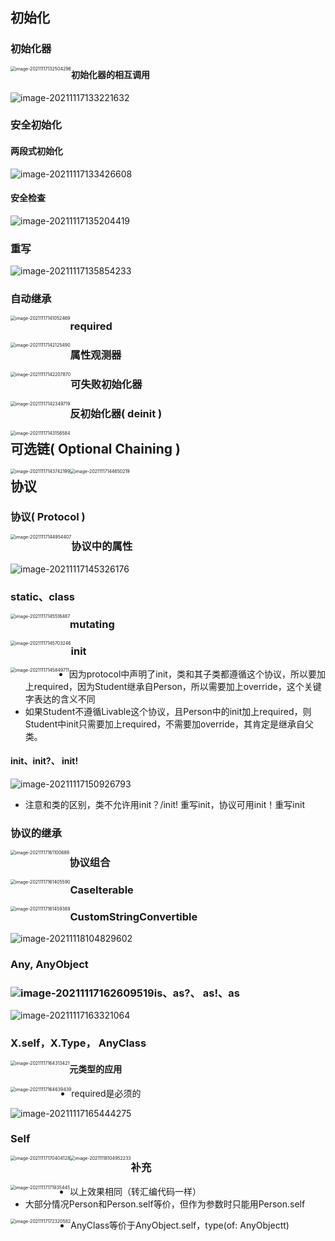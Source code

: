 ## 初始化

### 初始化器

<img src="images/image-20211117132504296.png" alt="image-20211117132504296" style="zoom:50%;float:left" />

#### 初始化器的相互调用

![image-20211117133221632](images/image-20211117133221632.png)

### 安全初始化

#### 两段式初始化

![image-20211117133426608](images/image-20211117133426608.png)

#### 安全检查

![image-20211117135204419](images/image-20211117135204419.png)

### 重写

![image-20211117135854233](images/image-20211117135854233.png)

### 自动继承

<img src="images/image-20211117141052469.png" alt="image-20211117141052469" style="zoom:50%;float:left" />

### required

<img src="images/image-20211117142125490.png" alt="image-20211117142125490" style="zoom:50%;float:left" />

### 属性观测器

<img src="images/image-20211117142207870.png" alt="image-20211117142207870" style="zoom:50%;float:left" />

### 可失败初始化器

<img src="images/image-20211117142349719.png" alt="image-20211117142349719" style="zoom:50%;float:left" />

### 反初始化器( deinit )

<img src="images/image-20211117143158584.png" alt="image-20211117143158584" style="zoom:50%;float:left" />

## 可选链( Optional Chaining )

<img src="images/image-20211117143742199.png" alt="image-20211117143742199" style="zoom:50%;float:left" />

<img src="images/image-20211117144650219.png" alt="image-20211117144650219" style="zoom:50%;float:left" />

## 协议

### 协议( Protocol )

<img src="images/image-20211117144954407.png" alt="image-20211117144954407" style="zoom:50%;float:left" />

### 协议中的属性

![image-20211117145326176](images/image-20211117145326176.png)

### static、class

<img src="images/image-20211117145516487.png" alt="image-20211117145516487" style="zoom:50%;float:left" />

### mutating

<img src="images/image-20211117145703246.png" alt="image-20211117145703246" style="zoom:50%;float:left" />

### init

<img src="images/image-20211117145849711.png" alt="image-20211117145849711" style="zoom:50%;float:left" />

- 因为protocol中声明了init，类和其子类都遵循这个协议，所以要加上required，因为Student继承自Person，所以需要加上override，这个关键字表达的含义不同
- 如果Student不遵循Livable这个协议，且Person中的init加上required，则Student中init只需要加上required，不需要加override，其肯定是继承自父类。 

#### init、init?、 init!

![image-20211117150926793](images/image-20211117150926793.png)

- 注意和类的区别，类不允许用init？/init! 重写init，协议可用init！重写init

### 协议的继承

<img src="images/image-20211117161100689.png" alt="image-20211117161100689" style="zoom:50%;float:left" />

### 协议组合

<img src="images/image-20211117161405590.png" alt="image-20211117161405590" style="zoom:50%;float:left" />

### CaseIterable

<img src="images/image-20211117161459389.png" alt="image-20211117161459389" style="zoom:50%;float:left" />

### CustomStringConvertible

![image-20211118104829602](images/image-20211118104829602.png)

### Any, AnyObject

### ![image-20211117162609519](images/image-20211117162609519.png)is、as?、 as!、as

![image-20211117163321064](images/image-20211117163321064.png)

### X.self，X.Type， AnyClass

<img src="images/image-20211117164313421.png" alt="image-20211117164313421" style="zoom:50%;float:left" />

#### 元类型的应用

<img src="images/image-20211117164639439.png" alt="image-20211117164639439" style="zoom:50%;float:left" />

- required是必须的

![image-20211117165444275](images/image-20211117165444275.png)

### Self

<img src="images/image-20211117170404128.png" alt="image-20211117170404128" style="zoom:50%;float:left" />

<img src="images/image-20211118104952233.png" alt="image-20211118104952233" style="zoom:50%;float:left" />

### 补充

<img src="images/image-20211117171935445.png" alt="image-20211117171935445" style="zoom:50%;float:left" />

- 以上效果相同（转汇编代码一样）
- 大部分情况Person和Person.self等价，但作为参数时只能用Person.self

<img src="images/image-20211117172320582.png" alt="image-20211117172320582" style="zoom:50%;float:left" />

- AnyClass等价于AnyObject.self，type(of: AnyObjectt)

